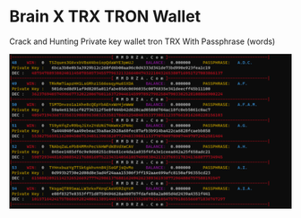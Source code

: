 # Brain X TRX TRON Wallet
Crack and Hunting Private key wallet tron TRX With Passphrase (words)

![Crack and Hunting Private key wallet tron TRX With Passphrase](https://github.com/Pymmdrza/BrainXTRXWallet/raw/mainx/trx_brain_t.gif 'Crack and Hunting Private key wallet tron TRX With Passphrase')
